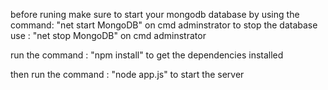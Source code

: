 
before runing make sure to start your mongodb database by using the command:
"net start MongoDB" on cmd adminstrator 
to stop the database use :
 "net stop MongoDB" on cmd adminstrator 

run the command : "npm install" to get the dependencies installed

then run the command : "node app.js" to start the server 
